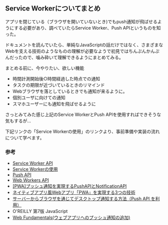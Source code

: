 ## Service Workerについてまとめ

アプリを閉じている（ブラウザを開いていないとき)でもpush通知が飛ばせるようにする必要があり、調べていたらService Worker、Push APIというものを知った。

ドキュメントを読んでいたら、単純なJavaScriptの話だけではなく、さまざまなWebを支える技術のようなものの理解が必要なようで初見ではちんぷんかんぷんだったので、噛み砕いて理解できるようにまとめてみる。

まとめる前に、今やりたい、欲しい機能

- 時間計測開始後○時間経過した時点での通知
- タスクの期限が近づいているときのリマインド
- Webブラウザを落としているときでも通知が来るように。
- 個別ユーザに向けての通知
- スマホユーザーにも通知を飛ばせるように

さっとみてみた感じ上記のService WorkerとPush APIを使用すればできそうな気もするが…

下記リンクの「Service Workerの使用」のリンクより、事前準備や実装の流れについて学べます。






### 参考

- [Service Worker API](https://developer.mozilla.org/ja/docs/Web/API/Service_Worker_API)
- [Service Workerの使用](https://developer.mozilla.org/ja/docs/Web/API/Service_Worker_API/Using_Service_Workers)
- [Push API](https://developer.mozilla.org/ja/docs/Web/API/Push_API)
- [Web Workers API](https://developer.mozilla.org/ja/docs/Web/API/Web_Workers_API)
- [[PWA]プッシュ通知を実現するPushAPIとNotificationAPI](https://qiita.com/ozaki25/items/b35e5c907c756e704d23)
- [ネイティブアプリ風Webアプリ「PWA」を実現する3つの技術](https://knowledge.sakura.ad.jp/23201/)
- [サーバーからブラウザを通じてデスクトップ通知する方法（Push API を利用）](https://laboradian.com/web-push/)
- O'REILLY 第7版 JavaScript
- [Web Fundamentals(ウェブアプリへのプッシュ通知の追加)](https://developers.google.com/web/fundamentals/codelabs/push-notifications)

